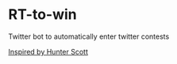 # RT-to-win
Twitter bot to automatically enter twitter contests

[Inspired by Hunter Scott](https://www.hscott.net/twitter-contest-winning-as-a-service/)

